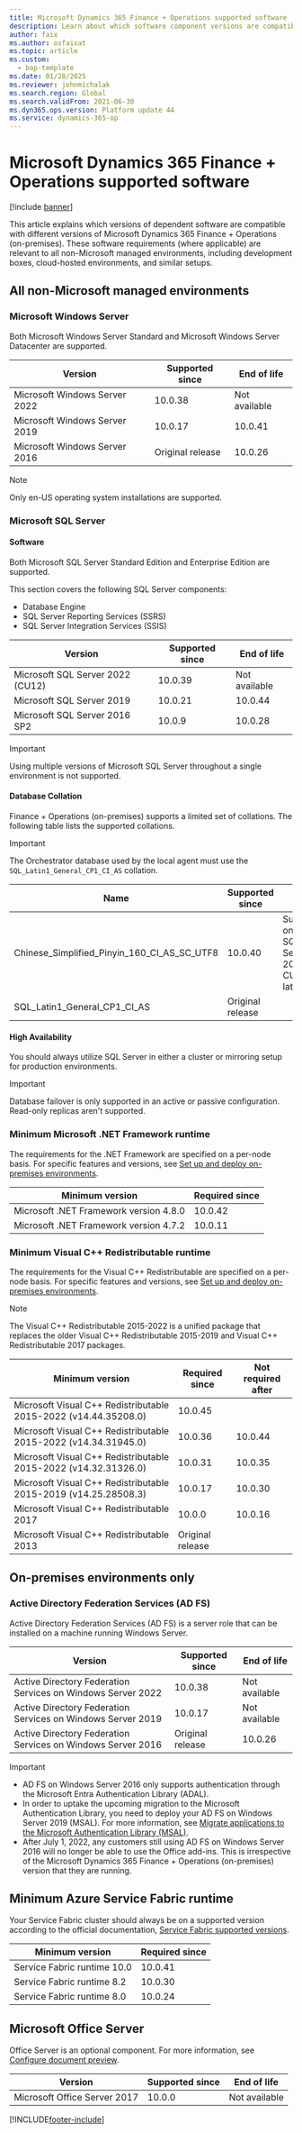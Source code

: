 ```yaml
---
title: Microsoft Dynamics 365 Finance + Operations supported software
description: Learn about which software component versions are compatible with Microsoft Dynamics 365 Finance + Operations non-managed environments.
author: faix
ms.author: osfaixat
ms.topic: article
ms.custom: 
  - bap-template
ms.date: 01/28/2025
ms.reviewer: johnmichalak
ms.search.region: Global
ms.search.validFrom: 2021-06-30
ms.dyn365.ops.version: Platform update 44 
ms.service: dynamics-365-op
---
```


# Microsoft Dynamics 365 Finance + Operations supported software

[!include [banner](../includes/banner.md)]

This article explains which versions of dependent software are compatible with different versions of Microsoft Dynamics 365 Finance + Operations (on-premises). These software requirements (where applicable) are relevant to all non-Microsoft managed environments, including development boxes, cloud-hosted environments, and similar setups.

## All non-Microsoft managed environments

### Microsoft Windows Server

Both Microsoft Windows Server Standard and Microsoft Windows Server Datacenter are supported.

| Version                       | Supported since  | End of life   |
|-------------------------------|------------------|---------------|
| Microsoft Windows Server 2022 | 10.0.38          | Not available |
| Microsoft Windows Server 2019 | 10.0.17          | 10.0.41       |
| Microsoft Windows Server 2016 | Original release | 10.0.26       |

> [!NOTE]
> Only en-US operating system installations are supported.

### Microsoft SQL Server

#### Software
Both Microsoft SQL Server Standard Edition and Enterprise Edition are supported.

This section covers the following SQL Server components:

- Database Engine
- SQL Server Reporting Services (SSRS)
- SQL Server Integration Services (SSIS)

| Version                          | Supported since  | End of life   |
|----------------------------------|------------------|---------------|
| Microsoft SQL Server 2022 (CU12) | 10.0.39          | Not available |
| Microsoft SQL Server 2019        | 10.0.21          | 10.0.44       |
| Microsoft SQL Server 2016 SP2    | 10.0.9           | 10.0.28       |

> [!IMPORTANT]
> Using multiple versions of Microsoft SQL Server throughout a single environment is not supported.

#### Database Collation

Finance + Operations (on-premises) supports a limited set of collations. The following table lists the supported collations.

> [!IMPORTANT]
> The Orchestrator database used by the local agent must use the `SQL_Latin1_General_CP1_CI_AS` collation.

| Name                                            | Supported since  | Notes         |
|-------------------------------------------------|------------------|---------------|
| Chinese_Simplified_Pinyin_160_CI_AS_SC_UTF8     | 10.0.40          | Supported only on SQL Server 2022 CU12 and later |
| SQL_Latin1_General_CP1_CI_AS                    | Original release |               |

#### High Availability 

You should always utilize SQL Server in either a cluster or mirroring setup for production environments. 

> [!IMPORTANT]
> Database failover is only supported in an active or passive configuration. Read-only replicas aren't supported.

### Minimum Microsoft .NET Framework runtime

The requirements for the .NET Framework are specified on a per-node basis. For specific features and versions, see [Set up and deploy on-premises environments](./setup-deploy-on-premises-latest.md#prerequisites).

| Minimum version                        | Required since |
|----------------------------------------|----------------|
| Microsoft .NET Framework version 4.8.0 | 10.0.42        |
| Microsoft .NET Framework version 4.7.2 | 10.0.11        |

### Minimum Visual C++ Redistributable runtime

The requirements for the Visual C++ Redistributable are specified on a per-node basis. For specific features and versions, see [Set up and deploy on-premises environments](./setup-deploy-on-premises-latest.md#prerequisites).

>[!NOTE]
>The Visual C++ Redistributable 2015-2022 is a unified package that replaces the older Visual C++ Redistributable 2015-2019 and Visual C++ Redistributable 2017 packages.

| Minimum version                                                 | Required since   | Not required after |
|-----------------------------------------------------------------|------------------|--------------------|
| Microsoft Visual C++ Redistributable 2015-2022 (v14.44.35208.0) | 10.0.45          |                    |
| Microsoft Visual C++ Redistributable 2015-2022 (v14.34.31945.0) | 10.0.36          | 10.0.44            |
| Microsoft Visual C++ Redistributable 2015-2022 (v14.32.31326.0) | 10.0.31          | 10.0.35            |
| Microsoft Visual C++ Redistributable 2015-2019 (v14.25.28508.3) | 10.0.17          | 10.0.30            |
| Microsoft Visual C++ Redistributable 2017                       | 10.0.0           | 10.0.16            |
| Microsoft Visual C++ Redistributable 2013                       | Original release |                    |


## On-premises environments only

### Active Directory Federation Services (AD FS)

Active Directory Federation Services (AD FS) is a server role that can be installed on a machine running Windows Server. 

| Version                                                     | Supported since  | End of life   |
|-------------------------------------------------------------|------------------|---------------|
| Active Directory Federation Services on Windows Server 2022 | 10.0.38          | Not available |
| Active Directory Federation Services on Windows Server 2019 | 10.0.17          | Not available |
| Active Directory Federation Services on Windows Server 2016 | Original release | 10.0.26       |

> [!IMPORTANT]
> - AD FS on Windows Server 2016 only supports authentication through the Microsoft Entra Authentication Library (ADAL).
> - In order to uptake the upcoming migration to the Microsoft Authentication Library, you need to deploy your AD FS on Windows Server 2019 
> (MSAL). For more information, see [Migrate applications to the Microsoft Authentication Library (MSAL)](/azure/active-directory/develop/msal-migration).
> - After July 1, 2022, any customers still using AD FS on Windows Server 2016 will no longer be able to use the Office add-ins. This is irrespective of the Microsoft Dynamics 365 Finance + Operations (on-premises) version that they are running.

## Minimum Azure Service Fabric runtime

Your Service Fabric cluster should always be on a supported version according to the official documentation, [Service Fabric supported versions](/azure/service-fabric/service-fabric-versions).

| Minimum version             | Required since |
|-----------------------------|----------------|
| Service Fabric runtime 10.0 | 10.0.41        |
| Service Fabric runtime 8.2  | 10.0.30        |
| Service Fabric runtime 8.0  | 10.0.24        |

## Microsoft Office Server

Office Server is an optional component. For more information, see [Configure document preview](../../fin-ops/organization-administration/configure-document-management.md#for-a-microsoft-dynamics-365-finance--operations-on-premises-environment).

| Version                      | Supported since | End of life   |
|------------------------------|-----------------|---------------|
| Microsoft Office Server 2017 | 10.0.0          | Not available |

[!INCLUDE[footer-include](../../../includes/footer-banner.md)]
